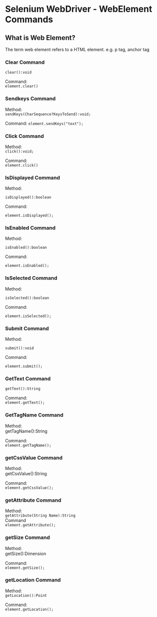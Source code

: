 # Selenium WebDriver - WebElement Commands

## What is Web Element?
The term web element refers to a HTML element.
e.g. p tag, anchor tag

### Clear Command
```
clear():void
```
Command:  
`element.clear()`

### Sendkeys Command
Method:  
`sendKeys(CharSequence?KeysToSend):void;`

Command:
`element.sendKeys("text");`

### Click Command
Method:  
`click():void;`  

Command:  
`element.click()` 

### IsDisplayed Command
Method:  
```
isDisplayed():boolean
```
Command:  
```
element.isDisplayed();
```
### IsEnabled Command
Method:  
```
isEnabled():boolean
```
Command:
```
element.isEnabled();
```

### IsSelected Command
Method:  
```
isSelected():boolean
```
Command:
```
element.isSelected();
```
### Submit Command
Method:  
```
submit():void
```

Command:  
```
element.submit();
```
### GetText Command
```
getText():String
```
Command:  
`element.getText();`

### GetTagName Command
Method:  
getTagName():String  

Command:  
`element.getTagName();`
### getCssValue Command
Method:  
getCssValue():String    

Command:  
`element.getCssValue();`

### getAttribute Command
Method:  
`getAttribute(String Name):String`  
Command  
`element.getAttribute();`

### getSize Command
Method:  
getSize():Dimension  

Command:  
`element.getSize();`
### getLocation Command
Method:  
`getLocation():Point`  

Command:  
`element.getLocation();`